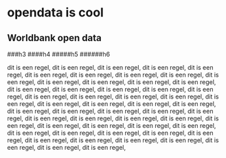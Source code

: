 opendata is cool
================
Worldbank open data
-------------------
###h3
####h4
#####h5
######h6

dit is een regel, dit is een regel, dit is een regel, dit is een regel, dit is een regel, dit is een regel, dit is een regel, dit is een regel, dit is een regel, dit is een regel, dit is een regel, dit is een regel, dit is een regel, dit is een regel, dit is een regel, dit is een regel, dit is een regel, dit is een regel, dit is een regel, dit is een regel, dit is een regel, dit is een regel, dit is een regel, dit is een regel, dit is een regel, dit is een regel, dit is een regel, dit is een regel, dit is een regel, dit is een regel, dit is een regel, dit is een regel, dit is een regel, dit is een regel, dit is een regel, dit is een regel, dit is een regel, dit is een regel, dit is een regel, dit is een regel, dit is een regel, dit is een regel, dit is een regel, dit is een regel, dit is een regel, dit is een regel, dit is een regel, dit is een regel, dit is een regel, dit is een regel, dit is een regel, dit is een regel, dit is een regel, dit is een regel, 
